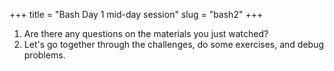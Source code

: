 +++
title = "Bash Day 1 mid-day session"
slug = "bash2"
+++

1. Are there any questions on the materials you just watched?
1. Let's go together through the challenges, do some exercises, and debug problems.
